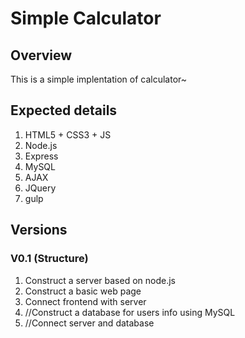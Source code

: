 # Simple Calculator

## Overview

This is a simple implentation of calculator~

## Expected details

1. HTML5 + CSS3 + JS
1. Node.js
1. Express
1. MySQL
1. AJAX
1. JQuery
1. gulp

## Versions

### V0.1 (Structure)

1. Construct a server based on node.js
1. Construct a basic web page
1. Connect frontend with server
1. //Construct a database for users info using MySQL
1. //Connect server and database 
